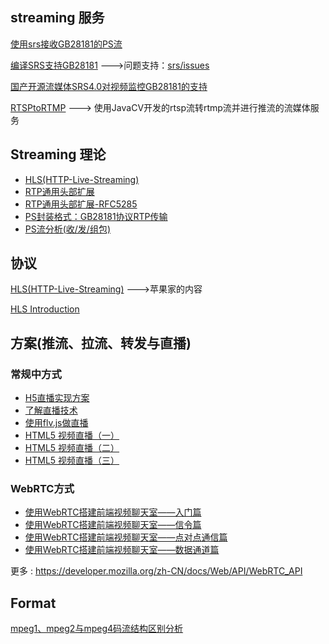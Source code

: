 
## streaming 服务

[使用srs接收GB28181的PS流](srs-gb28181-operation.md)

[编译SRS支持GB28181](srs-gb28181-build.md)  --->问题支持：[srs/issues](https://github.com/ossrs/srs/issues/1500)

[国产开源流媒体SRS4.0对视频监控GB28181的支持](https://mp.weixin.qq.com/s/VIPSPaBB5suUk7_I2oOkMw)

[RTSPtoRTMP](https://github.com/banmajio/RTSPtoRTMP)  ---> 使用JavaCV开发的rtsp流转rtmp流并进行推流的流媒体服务

## Streaming 理论

+ [HLS(HTTP-Live-Streaming)](HTTP-Live-Streaming/Category)
+ [RTP通用头部扩展](https://www.cnblogs.com/ishen/p/12050077.html)
+ [RTP通用头部扩展-RFC5285](https://tools.ietf.org/html/rfc5285)
+ [PS封装格式：GB28181协议RTP传输](https://blog.csdn.net/ichenwin/article/details/100086930)
+ [PS流分析(收/发/组包)](https://blog.csdn.net/ichenwin/article/details/100086930)

## 协议

[HLS(HTTP-Live-Streaming)](HTTP-Live-Streaming/README.md)  --->苹果家的内容

[HLS Introduction](HTTP-Live-Streaming/Category/)

## 方案(推流、拉流、转发与直播)

### 常规中方式

+ [H5直播实现方案](https://github.com/Tiramisupxl/blog/issues/1#issue-539422139)
+ [了解直播技术](https://github.com/dcharlie123/learning_resource/issues/35)
+ [使用flv.js做直播](https://github.com/gwuhaolin/blog/issues/3#issue-229271574)
+ [HTML5 视频直播（一）](https://imququ.com/post/html5-live-player-1.html)
+ [HTML5 视频直播（二）](https://imququ.com/post/html5-live-player-2.html)
+ [HTML5 视频直播（三）](https://imququ.com/post/html5-live-player-3.html)


### WebRTC方式

+ [使用WebRTC搭建前端视频聊天室——入门篇](https://segmentfault.com/a/1190000000436544)
+ [使用WebRTC搭建前端视频聊天室——信令篇](https://segmentfault.com/a/1190000000439103)
+ [使用WebRTC搭建前端视频聊天室——点对点通信篇](http://segmentfault.com/a/1190000000733774)
+ [使用WebRTC搭建前端视频聊天室——数据通道篇](http://segmentfault.com/a/1190000000733779)


 更多 : <https://developer.mozilla.org/zh-CN/docs/Web/API/WebRTC_API>

## Format

[mpeg1、mpeg2与mpeg4码流结构区别分析](https://www.cnblogs.com/SoaringLee/p/10532315.html)
